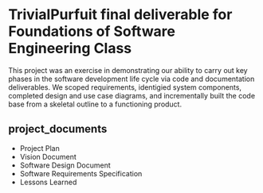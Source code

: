 # TrivialPurfuit final deliverable for Foundations of Software Engineering Class

This project was an exercise in demonstrating our ability to carry out key phases in the software development life cycle via code and documentation deliverables. We scoped requirements, identigied system components, completed design and use case diagrams, and incrementally built the code base from a skeletal outline to a functioning product.  

## project_documents
- Project Plan
- Vision Document
- Software Design Document
- Software Requirements Specification
- Lessons Learned
